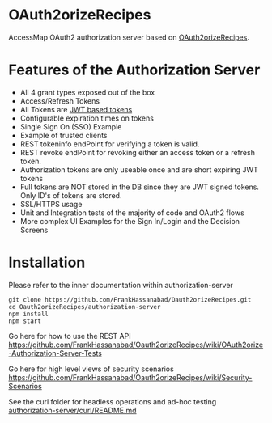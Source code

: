 OAuth2orizeRecipes
==================

AccessMap OAuth2 authorization server based on [OAuth2orizeRecipes](https://github.com/jaredhanson/oauth2orize).

# Features of the Authorization Server
* All 4 grant types exposed out of the box
* Access/Refresh Tokens
* All Tokens are [JWT based tokens](https://jwt.io/)
* Configurable expiration times on tokens
* Single Sign On (SSO) Example
* Example of trusted clients
* REST tokeninfo endPoint for verifying a token is valid.
* REST revoke endPoint for revoking either an access token or a refresh token.
* Authorization tokens are only useable once and are short expiring JWT tokens
* Full tokens are NOT stored in the DB since they are JWT signed tokens.  Only ID's of tokens are stored.
* SSL/HTTPS usage
* Unit and Integration tests of the majority of code and OAuth2 flows
* More complex UI Examples for the Sign In/Login and the Decision Screens

# Installation

Please refer to the inner documentation within authorization-server
```
git clone https://github.com/FrankHassanabad/Oauth2orizeRecipes.git
cd Oauth2orizeRecipes/authorization-server
npm install
npm start
```


Go here for how to use the REST API  
https://github.com/FrankHassanabad/Oauth2orizeRecipes/wiki/OAuth2orize-Authorization-Server-Tests

Go here for high level views of security scenarios  
https://github.com/FrankHassanabad/Oauth2orizeRecipes/wiki/Security-Scenarios

See the curl folder for headless operations and ad-hoc testing  
[authorization-server/curl/README.md](authorization-server/curl/README.md)
